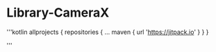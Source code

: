 # Library-CameraX

'''kotlin
allprojects {
		repositories {
			...
			maven { url 'https://jitpack.io' }
		}
	}

'''
